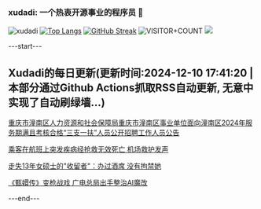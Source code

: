### xudadi: 一个热衷开源事业的程序员 👋

![xudadi](https://github-readme-stats-git-masterorgs-github-readme-stats-team.vercel.app/api?username=xudadi)
[![Top Langs](https://github-readme-stats.vercel.app/api/top-langs/?username=xudadi)](https://github.com/anuraghazra/github-readme-stats)
[![GitHub Streak](https://streak-stats.demolab.com?user=xudadi&locale=zh_Hans)](https://git.io/streak-stats)
![VISITOR+COUNT](https://komarev.com/ghpvc/?username=xudadi&label=VISITOR+COUNT)
![](https://raw.githubusercontent.com/xudadi/xudadi/main/assets/github-contribution-grid-snake.svg)


---start---

## Xudadi的每日更新(更新时间:2024-12-10 17:41:20 | 本部分通过Github Actions抓取RSS自动更新, 无意中实现了自动刷绿墙...)

[重庆市潼南区人力资源和社会保障局重庆市潼南区事业单位面向潼南区2024年服务期满且考核合格“三支一扶”人员公开招聘工作人员公告](https://www.gongkaoleida.com/article/2224612)

[乘客在航班上突发疾病经抢救无效死亡 机场救护发声](https://m.163.com/news/article/JJ204KJN053469LG.html)

[走失13年女硕士的"收留者"：办过酒席 没有拘禁她](https://m.163.com/news/article/JJ1T96TN053469LG.html)

[《甄嬛传》变枪战戏 广电总局出手整治AI魔改](https://m.163.com/news/article/JJ1UPQN8053469LG.html)

---end---
